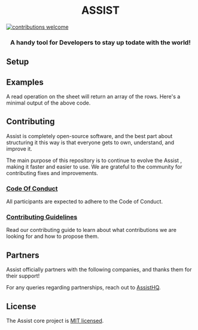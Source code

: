 <h1 align="center">ASSIST</h1>

[![contributions welcome](https://img.shields.io/badge/contributions-welcome-brightgreen.svg?style=flat)]()


<h3 align="center">A handy tool for Developers to stay up todate with the world!</h3>

## Setup
  
## Examples


A read operation on the sheet will return an array of the rows.
Here's a minimal output of the above code.
  
## Contributing

Assist is completely open-source software, and the best part about structuring it this way is that everyone gets to own, understand, and improve it.

The main purpose of this repository is to continue to evolve the Assist , making it faster and easier to use. We are grateful to the community for contributing fixes and improvements.

  

### [Code Of Conduct](/ISSUE_TEMPLATE/CODE_OF_CONDUCT.md)

 

All participants are expected to adhere to the Code of Conduct.

### [Contributing Guidelines](/ISSUE_TEMPLATE/CONTRIBUTING.md)

Read our contributing guide to learn about what contributions we are looking for and how to propose them.

 
## Partners

Assist officially partners with the following companies, and thanks them for their support!


For any queries regarding partnerships, reach out to [AssistHQ](mailto:).
## License

The Assist core project is [MIT licensed](/ISSUE_TEMPLATE/LICENSE).
